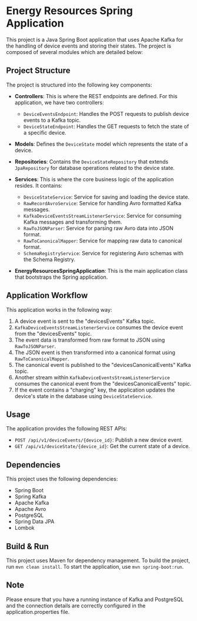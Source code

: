 # Energy Resources Spring Application

This project is a Java Spring Boot application that uses Apache Kafka for the handling of device events and storing their states. The project is composed of several modules which are detailed below:


## Project Structure

The project is structured into the following key components:

- **Controllers**: This is where the REST endpoints are defined. For this application, we have two controllers:
    - `DeviceEventsEndpoint`: Handles the POST requests to publish device events to a Kafka topic.
    - `DeviceStateEndpoint`: Handles the GET requests to fetch the state of a specific device.

- **Models**: Defines the `DeviceState` model which represents the state of a device.

- **Repositories**: Contains the `DeviceStateRepository` that extends `JpaRepository` for database operations related to the device state.

- **Services**: This is where the core business logic of the application resides. It contains:
    - `DeviceStateService`: Service for saving and loading the device state.
    - `RawRecordAvroService`: Service for handling Avro formatted Kafka messages.
    - `KafkaDeviceEventsStreamListenerService`: Service for consuming Kafka messages and transforming them.
    - `RawToJSONParser`: Service for parsing raw Avro data into JSON format.
    - `RawToCanonicalMapper`: Service for mapping raw data to canonical format.
    - `SchemaRegistryService`: Service for registering Avro schemas with the Schema Registry.

- **EnergyResourcesSpringApplication**: This is the main application class that bootstraps the Spring application.

## Application Workflow

This application works in the following way:

1. A device event is sent to the "devicesEvents" Kafka topic.
2. `KafkaDeviceEventsStreamListenerService` consumes the device event from the "devicesEvents" topic.
3. The event data is transformed from raw format to JSON using `RawToJSONParser`.
4. The JSON event is then transformed into a canonical format using `RawToCanonicalMapper`.
5. The canonical event is published to the "devicesCanonicalEvents" Kafka topic.
6. Another stream within `KafkaDeviceEventsStreamListenerService` consumes the canonical event from the "devicesCanonicalEvents" topic.
7. If the event contains a "charging" key, the application updates the device's state in the database using `DeviceStateService`.

## Usage

The application provides the following REST APIs:

- `POST /api/v1/deviceEvents/{device_id}`: Publish a new device event.
- `GET /api/v1/deviceState/{device_id}`: Get the current state of a device.

## Dependencies

This project uses the following dependencies:

- Spring Boot
- Spring Kafka
- Apache Kafka
- Apache Avro
- PostgreSQL
- Spring Data JPA
- Lombok

## Build & Run

This project uses Maven for dependency management. To build the project, run `mvn clean install`. To start the application, use `mvn spring-boot:run`.

## Note

Please ensure that you have a running instance of Kafka and PostgreSQL and the connection details are correctly configured in the application.properties file.
